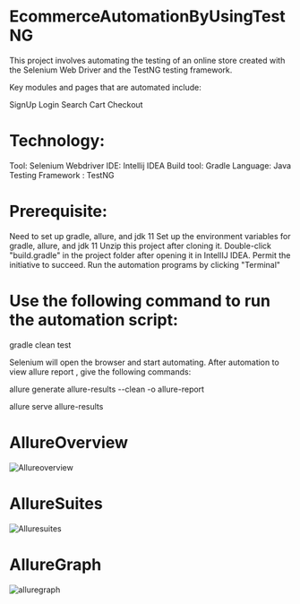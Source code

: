 # EcommerceAutomationByUsingTestNG
This project involves automating the testing of an online store created with the Selenium Web Driver and the TestNG testing framework.

Key modules and pages that are automated include:

SignUp
Login
Search
Cart
Checkout

# Technology:

Tool: Selenium Webdriver
IDE: Intellij IDEA
Build tool: Gradle
Language: Java
Testing Framework : TestNG

# Prerequisite:

Need to set up gradle, allure, and jdk 11
Set up the environment variables for gradle, allure, and jdk 11
Unzip this project after cloning it.
Double-click "build.gradle" in the project folder after opening it in IntellIJ IDEA.
Permit the initiative to succeed.
Run the automation programs by clicking "Terminal"

# Use the following command to run the automation script:

gradle clean test 

Selenium will open the browser and start automating.
After automation to view allure report , give the following commands:

allure generate allure-results --clean -o allure-report

allure serve allure-results
# AllureOverview

![Allureoverview](https://user-images.githubusercontent.com/61340440/192091670-4a11129e-479a-4656-967b-1074e0277ff1.JPG)

# AllureSuites

![Alluresuites](https://user-images.githubusercontent.com/61340440/192091709-fe9f75fd-0596-493f-ab37-0ce518e877b2.JPG)

# AllureGraph

![alluregraph](https://user-images.githubusercontent.com/61340440/192091722-f84092e1-f7fc-4937-bf83-4324a1047334.JPG)
